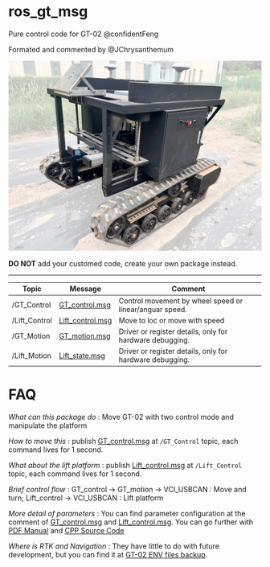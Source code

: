 # ros_gt_msg

Pure control code for GT-02 @confidentFeng

Formated and commented by @JChrysanthemum

<!-- 浙江智澜 GT-02 全地形履带车 ROS控制源码  -->

![Show](misc/show_masked.jpg)


**DO NOT** add your customed code, create your own package instead. 

------

Topic | Message | Comment
-----|-----|-----
/GT_Control | [GT_control.msg](msg/GT_control.msg) | Control movement by wheel speed or linear/anguar speed.
/Lift_Control | [Lift_control.msg](msg/Lift_control.msg)  | Move to loc or move with speed
/GT_Motion |  [GT_motion.msg](msg/GT_motion.msg) | Driver or register details, only for hardware debugging.
/Lift_Motion |  [Lift_state.msg](msg/Lift_state.msg) | Driver or register details, only for hardware debugging.

# FAQ
*What can this package do*
: Move GT-02 with two control mode and manipulate the platform

*How to move this*
: publish [GT_control.msg](msg/GT_control.msg) at `/GT_Control` topic, each command lives for 1 second.

*What about the lift platform*
: publish [Lift_control.msg](msg/Lift_control.msg) at `/Lift_Control` topic, each command lives for 1 second.

*Brief control flow*
: GT_control -> GT_motion -> VCI_USBCAN : Move and turn; Lift_control -> VCI_USBCAN : Lift platform

*More detail of parameters*
: You can find parameter configuration at the comment of [GT_control.msg](msg/GT_control.msg) and [Lift_control.msg](msg/Lift_control.msg). You can go further with [PDF Manual](doc/GT02_CAN_Communication_Protocol_V2.pdf) and [CPP Source Code](src/ros_gt_msg.cpp)

*Where is RTK and Navigation*
: They have little to do with future development, but you can find it at [GT-02 ENV files backup](https://github.com/JChrysanthemum/ros_gt_msg/releases/tag/env).


